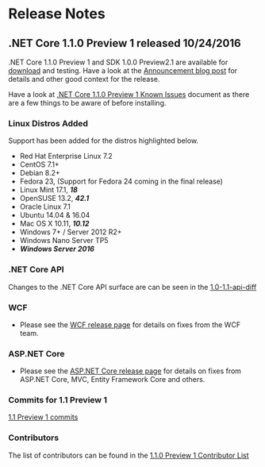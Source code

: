 # Release Notes

## .NET Core 1.1.0 Preview 1 released 10/24/2016

.NET Core 1.1.0 Preview 1 and SDK 1.0.0 Preview2.1 are available for [download](https://github.com/dotnet/core/blob/main/release-notes/preview-download.md) and testing. Have a look at the [Announcement blog post](https://blogs.msdn.microsoft.com/dotnet/2016/10/25/announcing-net-core-1-1-preview-1/) for details and other good context for the release.

Have a look at [.NET Core 1.1.0 Preview 1 Known Issues](1.1.0-preview1-known-issues.md) document as there are a few things to be aware of before installing.

### Linux Distros Added

Support has been added for the distros highlighted below.

* Red Hat Enterprise Linux 7.2
* CentOS 7.1+
* Debian 8.2+
* Fedora 23, (Support for Fedora 24 coming in the final release)
* Linux Mint 17.1, _**18**_
* OpenSUSE 13.2, _**42.1**_
* Oracle Linux 7.1
* Ubuntu 14.04 & 16.04
* Mac OS X 10.11, _**10.12**_
* Windows 7+ / Server 2012 R2+
* Windows Nano Server TP5
* _**Windows Server 2016**_

### .NET Core API

Changes to the .NET Core API surface are can be seen in the [1.0-1.1-api-diff](1.0-1.1-api-diff/1.0-1.1-api-diff.md)

### WCF

* Please see the [WCF release page](https://github.com/dotnet/wcf/releases/tag/v1.1.0-preview1) for details on fixes from the WCF team.

### ASP.NET Core

* Please see the [ASP.NET Core release page](https://github.com/aspnet/home/releases/1.1.0-preview1) for details on fixes from ASP.NET Core, MVC, Entity Framework Core and others.

### Commits for 1.1 Preview 1

[1.1 Preview 1 commits](1.1-preview1-commits.md)

### Contributors

The list of contributors can be found in the [1.1.0 Preview 1 Contributor List](https://github.com/dotnet/core/blob/main/release-notes/1.1/1.1.0-preview1-contibutor-list.md)
